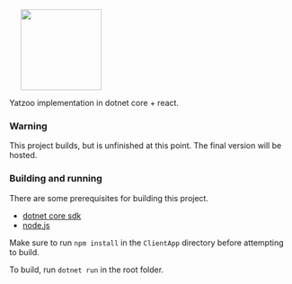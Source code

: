 <img src="https://i.ibb.co/cxtBd1k/yatzoo-logo.png" width="144px"/>
<img align="left" width="0" height="10" hspace="10"/>

Yatzoo implementation in dotnet core + react.

### Warning
This project builds, but is unfinished at this point. The final version will be hosted.

### Building and running
There are some prerequisites for building this project.
* [dotnet core sdk](https://dotnet.microsoft.com/download)
* [node.js](https://nodejs.org)

Make sure to run `npm install` in the `ClientApp` directory before attempting to build.

To build, run `dotnet run` in the root folder.

